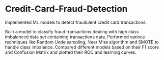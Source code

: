 # Credit-Card-Fraud-Detection
Implemented ML models to detect fraudulent credit card transactions.

Built a model to classify fraud transactions dealing with high class imbalanced data set containing transactions data.
Performed various techniques like Random Unde sampling, Near Miss algorithm and SMOTE to handle class imbalance.
Compared different models based on their F1 score and Confusion Matrix and plotted their ROC and learning curves.

